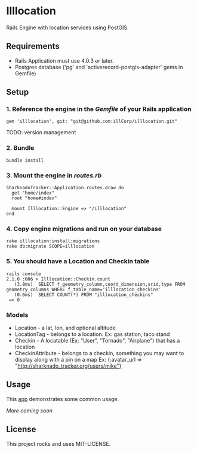 # Illlocation
Rails Engine with location services using PostGIS.

## Requirements
* Rails Application must use 4.0.3 or later.
* Postgres database ('pg' and 'activerecord-postgis-adapter' gems in Gemfile)

## Setup
### 1. Reference the engine in the *Gemfile* of your Rails application
````
gem 'illlocation', git: "git@github.com:illCorp/illlocation.git"
````

TODO: version management

### 2. Bundle
````
bundle install
````

### 3. Mount the engine in *routes.rb*
````
SharknadoTracker::Application.routes.draw do
  get "home/index"
  root "home#index"
  
  mount Illlocation::Engine => "/illlocation"
end
````

### 4.  Copy engine migrations and run on your database
````
rake illlocation:install:migrations
rake db:migrate SCOPE=illlocation
````

### 5.  You should have a Location and Checkin table
````
rails console
2.1.0 :006 > Illlocation::Checkin.count
   (3.8ms)  SELECT f_geometry_column,coord_dimension,srid,type FROM geometry_columns WHERE f_table_name='illlocation_checkins'
   (0.6ms)  SELECT COUNT(*) FROM "illlocation_checkins"
 => 0
````

### Models
* Location - a lat, lon, and optional altitude
* LocationTag - belongs to a location. Ex: gas station, taco stand 
* Checkin - A locatable (Ex: "User", "Tornado", "Airplane") that has a location
* CheckinAttribute - belongs to a checkin, something you may want to display along with a pin on a map Ex: {:avatar_url => "http://sharknado_tracker.org/users/mike"}

## Usage
This [app](https://github.com/illCorp/sharknado_tracker) demonstrates some common usage.

*More coming soon*


## License
This project rocks and uses MIT-LICENSE.